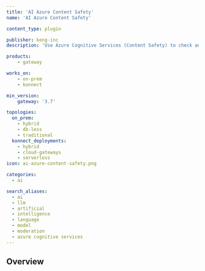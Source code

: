 ```yaml
---
title: 'AI Azure Content Safety'
name: 'AI Azure Content Safety'

content_type: plugin

publisher: kong-inc
description: 'Use Azure Cognitive Services (Content Safety) to check and audit AI Proxy plugin messages before proxying them to an upstream LLM'

products:
    - gateway

works_on:
    - on-prem
    - konnect

min_version:
    gateway: '3.7'

topologies:
  on_prem:
    - hybrid
    - db-less
    - traditional
  konnect_deployments:
    - hybrid
    - cloud-gateways
    - serverless
icon: ai-azure-content-safety.png

categories:
  - ai

search_aliases:
  - ai
  - llm
  - artificial
  - intelligence
  - language
  - model
  - moderation
  - azure cognitive services
---
```


## Overview
